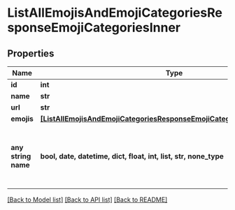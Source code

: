 # ListAllEmojisAndEmojiCategoriesResponseEmojiCategoriesInner


## Properties
Name | Type | Description | Notes
------------ | ------------- | ------------- | -------------
**id** | **int** |  | [optional] 
**name** | **str** |  | [optional] 
**url** | **str** |  | [optional] 
**emojis** | [**[ListAllEmojisAndEmojiCategoriesResponseEmojiCategoriesInnerEmojisInner]**](ListAllEmojisAndEmojiCategoriesResponseEmojiCategoriesInnerEmojisInner.md) |  | [optional] 
**any string name** | **bool, date, datetime, dict, float, int, list, str, none_type** | any string name can be used but the value must be the correct type | [optional]

[[Back to Model list]](../README.md#documentation-for-models) [[Back to API list]](../README.md#documentation-for-api-endpoints) [[Back to README]](../README.md)


